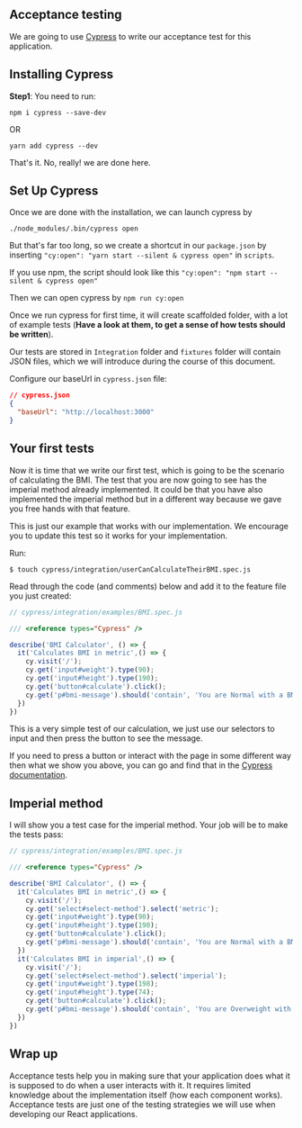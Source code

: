 ## Acceptance testing

We are going to use [Cypress](https://www.cypress.io/) to write our acceptance test for this application.

## Installing Cypress

**Step1**: You need to run:

`npm i cypress --save-dev`

OR

`yarn add cypress --dev`

That's it. No, really! we are done here.

## Set Up Cypress

Once we are done with the installation, we can launch cypress by

`./node_modules/.bin/cypress open`

But that's far too long, so we create a shortcut in our `package.json` by inserting `"cy:open": "yarn start --silent & cypress open"` in `scripts`.

If you use npm, the script should look like this `"cy:open": "npm start --silent & cypress open"`

Then we can open cypress by `npm run cy:open`

Once we run cypress for first time, it will create scaffolded folder, with a lot of example tests (**Have a look at them, to get a sense of how tests should be written**).

Our tests are stored in `Integration` folder and `fixtures` folder will contain JSON files, which we will introduce during the course of this document.

Configure our baseUrl in `cypress.json` file:

```json
// cypress.json
{
  "baseUrl": "http://localhost:3000"
}
```

## Your first tests

Now it is time that we write our first test, which is going to be the scenario of calculating the BMI. The test that you are now going to see has the imperial method already implemented. It could be that you have also implemented the imperial method but in a different way because we gave you free hands with that feature.

This is just our example that works with our implementation. We encourage you to update this test so it works for your implementation.

Run:

`$ touch cypress/integration/userCanCalculateTheirBMI.spec.js`

Read through the code (and comments) below and add it to the feature file you just created:
```js
// cypress/integration/examples/BMI.spec.js

/// <reference types="Cypress" />

describe('BMI Calculator', () => {
  it('Calculates BMI in metric',() => {
    cy.visit('/');
    cy.get('input#weight').type(90);
    cy.get('input#height').type(190);
    cy.get('button#calculate').click();
    cy.get('p#bmi-message').should('contain', 'You are Normal with a BMI of 24.93')
  })
})
```

This is a very simple test of our calculation, we just use our selectors to input and then press the button to see the message. 

If you need to press a button or interact with the page in some different way then what we show you above, you can go and find that in the [Cypress documentation](https://docs.cypress.io/guides/overview/why-cypress.html#In-a-nutshell).


## Imperial method

I will show you a test case for the imperial method. Your job will be to make the tests pass:

```js
// cypress/integration/examples/BMI.spec.js

/// <reference types="Cypress" />

describe('BMI Calculator', () => {
  it('Calculates BMI in metric',() => {
    cy.visit('/');
    cy.get('select#select-method').select('metric');
    cy.get('input#weight').type(90);
    cy.get('input#height').type(190);
    cy.get('button#calculate').click();
    cy.get('p#bmi-message').should('contain', 'You are Normal with a BMI of 24.93')
  })
  it('Calculates BMI in imperial',() => {
    cy.visit('/');
    cy.get('select#select-method').select('imperial');
    cy.get('input#weight').type(198);
    cy.get('input#height').type(74);
    cy.get('button#calculate').click();
    cy.get('p#bmi-message').should('contain', 'You are Overweight with a BMI of 25.42')
  })
})

```


## Wrap up

Acceptance tests help you in making sure that your application does what it is supposed to do when a user interacts with it. It requires limited knowledge about the implementation itself (how each component works). Acceptance tests are just one of the testing strategies we will use when developing our React applications.